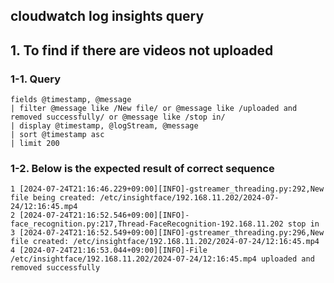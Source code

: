 ## cloudwatch log insights query 

## 1. To find if there are videos not uploaded
### 1-1. Query
```
fields @timestamp, @message
| filter @message like /New file/ or @message like /uploaded and removed successfully/ or @message like /stop in/
| display @timestamp, @logStream, @message
| sort @timestamp asc
| limit 200
```

### 1-2. Below is the expected result of correct sequence
```
1 [2024-07-24T21:16:46.229+09:00][INFO]-gstreamer_threading.py:292,New file being created: /etc/insightface/192.168.11.202/2024-07-24/12:16:45.mp4
2 [2024-07-24T21:16:52.546+09:00][INFO]-face_recognition.py:217,Thread-FaceRecognition-192.168.11.202 stop in
3 [2024-07-24T21:16:52.549+09:00][INFO]-gstreamer_threading.py:296,New file created: /etc/insightface/192.168.11.202/2024-07-24/12:16:45.mp4
4 [2024-07-24T21:16:53.044+09:00][INFO]-File /etc/insightface/192.168.11.202/2024-07-24/12:16:45.mp4 uploaded and removed successfully 
```
